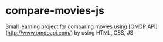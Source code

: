 # compare-movies-js
Small learning project for comparing movies using [OMDP API] (http://www.omdbapi.com/) by using HTML, CSS, JS
